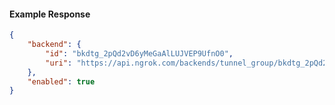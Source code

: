 <!-- Code generated for API Clients. DO NOT EDIT. -->

#### Example Response

```json
{
	"backend": {
		"id": "bkdtg_2pQd2vD6yMeGaAlLUJVEP9UfnO0",
		"uri": "https://api.ngrok.com/backends/tunnel_group/bkdtg_2pQd2vD6yMeGaAlLUJVEP9UfnO0"
	},
	"enabled": true
}
```
